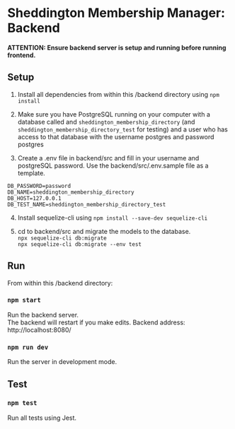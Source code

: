 # Sheddington Membership Manager: Backend

**ATTENTION: Ensure backend server is setup and running before running frontend.**

## Setup

1. Install all dependencies from within this /backend directory using `npm install`

2. Make sure you have PostgreSQL running on your computer with a database called and `sheddington_membership_directory` (and `sheddington_membership_directory_test` for testing) and a user who has access to that database with the username postgres and password postgres

3. Create a .env file in backend/src and fill in your username and postgreSQL password. Use the backend/src/.env.sample file as a template.

```DB_USER=user
DB_PASSWORD=password
DB_NAME=sheddington_membership_directory
DB_HOST=127.0.0.1
DB_TEST_NAME=sheddington_membership_directory_test
```

4. Install sequelize-cli using `npm install --save-dev sequelize-cli`

5. cd to backend/src and migrate the models to the database.\
   `npx sequelize-cli db:migrate`  
   `npx sequelize-cli db:migrate --env test`

## Run

From within this /backend directory:

### `npm start`

Run the backend server.\
The backend will restart if you make edits.
Backend address: http://localhost:8080/

### `npm run dev`

Run the server in development mode.

## Test

### `npm test`

Run all tests using Jest.
